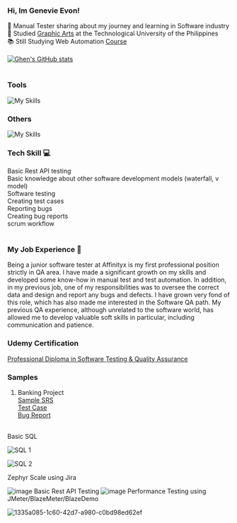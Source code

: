 ### Hi, Im Genevie Evon! 

:rocket: Manual Tester sharing about my journey and learning in Software industry<br/>
:school: Studied [Graphic Arts](https://www.tup.edu.ph/) at the Technological University of the Philippines<br/>
:books: Still Studying Web Automation [Course](https://www.udemy.com/)<br  />
<br  />
[![Ghen's GitHub stats](https://github-readme-stats.vercel.app/api?username=Ghenhart)](https://github.com/Ghenhart/github-readme-stats)<br  />
<br  />
### Tools
![My Skills](https://go-skill-icons.vercel.app/api/icons?i=jira,postman,trello,&perline=3)
### Others
![My Skills](https://go-skill-icons.vercel.app/api/icons?i=figma,illustrator,photoshop,indesign,excel,powerpoint,&perline=3)
### Tech Skill :computer:
Basic Rest API testing<br/>
Basic knowledge about other software development models (waterfall, v model)<br/>
Software testing<br/>
Creating test cases<br/>
Reporting bugs<br/>
Creating bug reports<br/>
scrum workflow<br/>
<br  />
### My Job Experience :handbag:
Being a junior software tester at Affinityx is my first professional position strictly in QA area. I have made a significant growth on my skills and developed some know-how in manual test and test automation. In addition, in my previous job, one of my responsibilities was to oversee the correct data and design and report any bugs and defects. I have grown very fond of this role, which has also made me interested in the Software QA path. My previous QA experience, although unrelated to the software world, has allowed me to develop valuable soft skills in particular, including communication and patience.
<br  />
### Udemy Certification
[Professional Diploma in Software Testing & Quality Assurance](https://udemy-certificate.s3.amazonaws.com/pdf/UC-a4ebb973-1c91-422d-b9ce-fa2c808e6320.pdf)<br/>

### Samples
1. Banking Project<br/>
   [Sample SRS](https://docs.google.com/document/d/1zVTHDMHlAhHsaio9xdQwSQA9_-JCLqGiws-FH9kD2yA/edit)<br/>
   [Test Case](https://docs.google.com/spreadsheets/d/1oHxt4sJzZEiamMhpENSnQp03f7v9YQGDcv0wzor3vUg/edit?gid=1036213420#gid=1036213420)<br/>
   [Bug Report](https://docs.google.com/spreadsheets/d/1FHLrwyzIW95_ttV7VkNMiATEFBphv5Puj0xtrepIAbY/edit?gid=0#gid=0)<br/>
<br  />
Basic SQL

![SQL 1](https://github.com/Ghenhart/Ghenhart.github.io/assets/168949583/0c954b0d-f7b4-4e7a-9509-9f4801e5a8c2)

![SQL 2](https://github.com/Ghenhart/Ghenhart.github.io/assets/168949583/eb582559-305e-4f02-b773-002b4d24b0cd)


Zephyr Scale using Jira

![image](https://github.com/Ghenhart/Ghenhart.github.io/assets/168949583/69316b21-da5f-4d58-b672-80a58767809d)
Basic Rest API Testing
![image](https://github.com/Ghenhart/Ghenhart.github.io/assets/168949583/a47f4aed-1347-410d-b8a7-125b5f52a49f)
Performance Testing using JMeter/BlazeMeter/BlazeDemo


   
![1335a085-1c60-42d7-a980-c0bd98ed62ef](https://github.com/Ghenhart/Ghenhart.github.io/assets/168949583/3fe76507-b770-4256-878b-e13596bc29f5)
